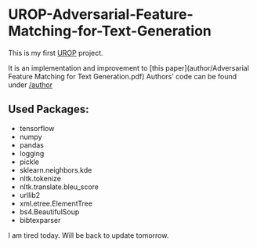 # UROP-Adversarial-Feature-Matching-for-Text-Generation
This is my first [UROP](https://urop.ust.hk) project.

It is an implementation and improvement to [this paper](author/Adversarial Feature Matching for Text Generation.pdf)
Authors' code can be found under [/author](/author)

## Used Packages:
* tensorflow
* numpy
* pandas
* logging
* pickle
* sklearn.neighbors.kde
* nltk.tokenize
* nltk.translate.bleu_score
* urllib2
* xml.etree.ElementTree
* bs4.BeautifulSoup
* bibtexparser

I am tired today. Will be back to update tomorrow.
